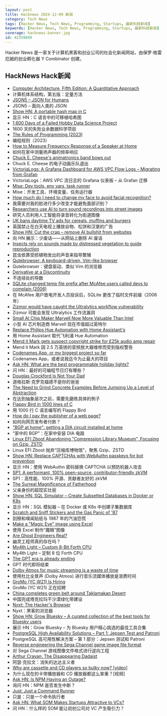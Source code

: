 ```yaml
---
layout: post
title: Hacknews 2024-12-09 新闻
category: Tech News
tags: [Hacker News, Tech News, Programming, Startups, 最新科技新闻]
keywords: [Hacker News, Tech News, Programming, Startups, 最新科技新闻]
coverage: hacknews-banner.jpg
id: 42359849
---
```


Hacker News 是一家关于计算机黑客和创业公司的社会化新闻网站，由保罗·格雷厄姆的创业孵化器 Y Combinator 创建。

## HackNews Hack新闻

- [Computer Architecture, Fifth Edition: A Quantitative Approach](https://dl.acm.org/doi/book/10.5555/1999263)
- 计算机体系结构，第五版：定量方法
- [JSON5 – JSON for Humans](https://json5.org/)
- JSON5 – 面向人类的 JSON
- [Show HN: A portable hash map in C](https://github.com/e-dant/salmagundi)
- 显示 HN：C 语言中的可移植哈希图
- [1,600 Days of a Failed Hobby Data Science Project](https://lellep.xyz/blog/failed-data-science-project.html)
- 1600 天的失败业余数据科学项目
- [The Rules of Programming (2023)](https://www.therulesofprogramming.com)
- 编程规则（2023）
- [How to Measure Frequency Response of a Speaker at Home](https://crabman.me/does-soundcore-motion-sound-different-via-aux-in-and-bluetooth-and-how-to-measure-frequency-response-at-home/)
- 如何在家中测量扬声器的频率响应
- [Chuck E. Cheese's animatronics band bows out](https://spectrum.ieee.org/chuck-e-cheese-animatronics)
- Chuck E. Cheese 的电子动画乐队退出
- [VictoriaLogs: A Grafana Dashboard for AWS VPC Flow Logs – Migrating from Grafan](https://rtfm.co.ua/en/victorialogs-a-grafana-dashboard-for-aws-vpc-flow-logs-migrating-from-grafana-loki/)
- VictoriaLogs：AWS VPC 流日志的 Grafana 仪表板 – 从 Grafan 迁移
- [Mise: Dev tools, env vars, task runner](https://github.com/jdx/mise)
- Mise：开发工具、环境变量、任务运行器
- [How much do I need to change my face to avoid facial recognition?](https://gizmodo.com/how-much-do-i-need-to-change-my-face-to-avoid-facial-recognition-2000533755)
- 我需要对我的脸进行多少改变才能避免面部识别？
- [Researchers use AI to turn sound recordings into street images](https://news.utexas.edu/2024/11/27/researchers-use-ai-to-turn-sound-recordings-into-accurate-street-images/)
- 研究人员利用人工智能将录音转化为街道图像
- [UK bans daytime TV ads for cereals, muffins and burgers](https://www.france24.com/en/live-news/20241204-uk-bans-daytime-tv-ads-for-cereals-muffins-and-burgers)
- 英国禁止在白天电视上播放谷物、松饼和汉堡的广告
- [Show HN: Cut the crap – remove AI bullshit from websites](https://cut-the-crab.streamlit.app/)
- 向 HN 展示：少废话——从网站上删除 AI 废话
- [Insects rely on sounds made by distressed vegetation to guide reproduction](https://www.nytimes.com/2024/12/06/science/moths-hearing-plant-sounds.html)
- 昆虫依靠受损植物发出的声音来指导繁殖
- [Qutebrowser: A keyboard-driven, Vim-like browser](https://github.com/qutebrowser/qutebrowser)
- Qutebrowser：键盘驱动、类似 Vim 的浏览器
- [Derivative at a Discontinuity](https://alok.github.io/2024/09/28/discontinuous-derivative/)
- 不连续处的导数
- [SQLite changed temp file prefix after McAfee users called devs to complain (2006)](https://github.com/sqlite/sqlite/blob/e8346d0a889c89ec8a78e65abc33257a6c6fb81a/src/os.h)
- 在 McAfee 用户致电开发人员投诉后，SQLite 更改了临时文件前缀（2006 年）
- [Zizmor would have caught the Ultralytics workflow vulnerability](https://blog.yossarian.net/2024/12/06/zizmor-ultralytics-injection)
- Zizmor 可能会发现 Ultralytics 工作流漏洞
- [Small AI Chip Maker Marvell Now More Valuable Than Intel](https://www.wsj.com/tech/marvell-ai-chip-manufacturing-faa89cb6)
- 小型 AI 芯片制造商 Marvell 现在市值超过英特尔
- [Replace Philips Hue Automation with Home Assistant's](https://blog.frankel.ch/home-assistant/3/)
- 用 Home Assistant 取代飞利浦 Hue Automation
- [Mend it Mark gets suspect copyright strike for £25k audio amp repair](https://hackaday.com/2024/12/07/the-25000-tom-evans-pre-amp-repair-and-a-copyright-strike/)
- Mend it Mark 因 2.5 万英镑的音频放大器维修而受到版权警告
- [Codenames App, or my biggest project so far](https://boardgamegeek.com/blog/1/blogpost/167758/my-biggest-project-so-far)
- Codenames App，或者说我迄今为止最大的项目
- [Ask HN: What are the best programmable holiday lights?]()
- 问 HN：最好的可编程节日灯有哪些？
- [Douglas Crockford Is Not Your Dad](https://douglascrockfordisnotyourdad.technomancy.us/)
- 道格拉斯·克罗克福德不是你的爸爸
- [The Need to Grind Concrete Examples Before Jumping Up a Level of Abstraction](https://www.justinmath.com/the-necessity-of-grinding-through-concrete-examples-before-jumping-up-a-level-of-abstraction/)
- 在达到抽象层次之前，需要先磨练具体的例子
- [Flappy Bird in 1000 lines of C](https://github.com/alxyng/flappybird)
- 用 1000 行 C 语言编写的 Flappy Bird
- [How do I pay the publisher of a web page?](https://sethmlarson.dev/how-to-i-pay-for-a-web-page)
- 如何向网页发布者付款？
- ["BGP at home": getting a DIA circuit installed at home](https://aaka.sh/posts/20230129-bgp-at-home.html)
- “家中的 BGP”：在家中安装 DIA 电路
- [Linux EFI Zboot Abandoning "Compression Library Museum", Focusing on Gzip, ZSTD](https://www.phoronix.com/news/Linux-EFI-Zboot-Gzip-Zstd)
- Linux EFI Zboot 抛弃“压缩库博物馆”，聚焦 Gzip、ZSTD
- [Show HN: Replace CAPTCHAs with WebAuthn passkeys for bot prevention](https://github.com/singlr-ai/nocaptcha)
- 显示 HN：使用 WebAuthn 密码替换 CAPTCHA 以预防机器人攻击
- [SP1: A performant, 100% open-source, contributor-friendly zkVM](https://blog.succinct.xyz/introducing-sp1/)
- SP1：高性能、100% 开源、贡献者友好的 zkVM
- [The Surreal Magnificence of Fatherhood](https://shreyans.org/fatherhood)
- 父亲身份的超现实壮丽
- [Show HN: SQL Simulator – Create Subsetted Databases in Docker or K8s](https://www.tribalknowledge.tech/)
- 显示 HN：SQL 模拟器 – 在 Docker 或 K8s 中创建子集数据库
- [Scratch and Sniff Stickers and the Gas Panic of '87](https://hackaday.com/2024/12/03/scratch-and-sniff-stickers-and-the-gas-panic-of-87/)
- 刮擦和嗅闻贴纸与 1987 年的汽油恐慌
- [Make a "Magic Eye" image using Excel](https://divisbyzero.com/2024/11/30/make-a-magic-eye-image-using-excel/)
- 使用 Excel 制作“魔眼”图像
- [Are Ghost Engineers Real?](https://www.washingtonpost.com/technology/2024/12/08/ghost-engineers-programming-productivity-coding/)
- 幽灵工程师真的存在吗？
- [My4th Light – Custom 8-Bit Forth CPU](http://mynor.org/my4th_xs.htm)
- My4th Light – 定制 8 位 Forth CPU
- [The GPT era is already ending](https://www.theatlantic.com/technology/archive/2024/12/openai-o1-reasoning-models/680906/)
- GPT 时代即将结束
- [Dolby Atmos for music streaming is a waste of time](https://www.pocket-lint.com/why-i-turn-off-dolby-atmos-for-music-streaming/)
- 使用杜比全景声 (Dolby Atmos) 进行音乐流媒体播放是浪费时间
- [GroMo (YC W21) Is Hiring](https://www.ycombinator.com/companies/gromo/jobs/pZHrmBK-senior-executive-finance)
- GroMo (YC W21) 正在招聘
- [China completes green belt around Taklamakan Desert](https://sand-boarding.com/china-builds-green-wall-taklamakan-desert/)
- 中国完成塔克拉玛干沙漠绿化带建设
- [Nyxt: The Hacker's Browser](https://nyxt.atlas.engineer/)
- Nyxt：黑客的浏览器
- [Show HN: Grow Bluesky – A curated collection of the best tools for Bluesky users](https://www.growbluesky.com/)
- 展示 HN：Grow Bluesky – 为 Bluesky 用户精心挑选的最佳工具合集
- [PostgreSQL High Availability Solutions – Part 1: Jepsen Test and Patroni](https://www.binwang.me/2024-12-02-PostgreSQL-High-Availability-Solutions-Part-1.html)
- PostgreSQL 高可用性解决方案 – 第 1 部分：Jepsen 测试和 Patroni
- [Reverse engineering the Sega Channel game image file format](https://www.infochunk.com/schannel/index.html)
- 对 Sega Channel 游戏图像文件格式进行逆向工程
- [Arthur Cravan: The Disappearing Dadaist](https://www.historytoday.com/archive/missing-pieces/arthur-cravan-disappearing-dadaist)
- 阿瑟·克拉文：消失的达达主义者
- [Why are cassette and CD players so bulky now? [video]](https://www.youtube.com/watch?v=2DWtkSVNvTg)
- 为什么现在的卡带播放器和 CD 播放器都这么笨重？[视频]
- [Ask HN: Is NPM Having an Outage?]()
- 询问 HN：NPM 是否发生中断？
- [Just: Just a Command Runner](https://just.systems/)
- 只是：只是一个命令执行者
- [Ask HN: What SOM Makes Startups Attractive to VCs?]()
- 问 HN：什么样的 SOM 能让初创公司对 VC 产生吸引力？

